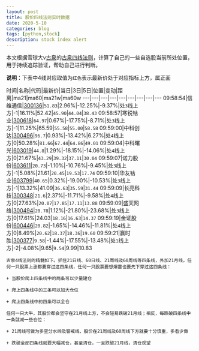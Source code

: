 ```yaml
---
layout: post
title: 股价四线法则实时数据
date: 2020-5-10
categories: blog
tags: [python,stock]
description: stock index alert
---
```



本文根据雪球大v[古泉](https://xueqiu.com/u/7148646888)的[古泉四线法则](https://xueqiu.com/7148646888/130498192)，计算了自己的一些自选股当前所处位置，用于持续追踪验证，帮助自己进行判断。

**说明**：下表中4线对应取值为`红色`表示最新价处于对应指标上方，属正面

时间|名称|代码|最新价|当日|3日|5日|位置|变动|距离|ma21|ma60|ma21w|ma60w
---|---|---|---|---|---|---|---|---
09:58:54|信维通信|[300136](https://xueqiu.com/S/SZ300136)|`51.83`|2.96%|-12.25%|-9.37%|处`3`线上方|-1|16.11%|52.42|`45.90`|`44.04`|`38.43`
09:58:57|寒锐钴业|[300618](https://xueqiu.com/S/SZ300618)|`64.97`|0.67%|-17.75%|-8.71%|处`3`线上方|-1|11.25%|65.59|`55.58`|`55.00`|`58.58`
09:59:00|中科创达|[300496](https://xueqiu.com/S/SZ300496)|`96.7`|0.93%|-13.42%|6.27%|处`4`线上方|0|50.28%|`81.66`|`67.44`|`64.86`|`49.01`
09:59:04|中科曙光|[603019](https://xueqiu.com/S/SH603019)|`44.8`|1.29%|-18.15%|-14.06%|处`4`线上方|0|21.67%|`43.29`|`39.32`|`37.11`|`30.04`
09:59:07|诺力股份|[603611](https://xueqiu.com/S/SH603611)|`20.73`|-1.10%|-10.76%|-9.45%|处`3`线上方|-1|5.08%|21.61|`20.45`|`19.53`|`17.74`
09:59:10|华友钴业|[603799](https://xueqiu.com/S/SH603799)|`40.65`|0.32%|-19.00%|-10.53%|处`3`线上方|-1|13.32%|41.09|`36.63`|`35.59`|`31.44`
09:59:09|长亮科技|[300348](https://xueqiu.com/S/SZ300348)|`21.6`|2.37%|-11.71%|-9.58%|处`4`线上方|0|27.63%|`20.07`|`17.85`|`17.11`|`13.88`
09:59:09|盛天网络|[300494](https://xueqiu.com/S/SZ300494)|`20.78`|1.12%|-21.80%|-23.68%|处`3`线上方|0|17.61%|24.03|`18.16`|`16.63`|`14.37`
09:59:19|金证股份|[600446](https://xueqiu.com/S/SH600446)|`20.82`|-1.65%|-14.46%|-11.81%|处`4`线上方|0|8.49%|`20.62`|`18.37`|`18.36`|`19.60`
09:59:21|赢时胜|[300377](https://xueqiu.com/S/SZ300377)|`9.58`|-1.44%|-17.55%|-13.48%|处`1`线上方|-2|-4.08%|9.65|`9.54`|9.99|10.83

```
古泉4线法则的精髓如下。抓住21日线、60日线、21周线及60周线等四条线，外加21月线，任何一只股票上涨都要穿过这四条线，任何一只股票要想爆雷也要先下穿过这四条线：

+ 当股价爬上四条线中的两条可以少量建仓

+ 爬上四条线中的三条可以加大仓位

+ 爬上四条线中的四条可以全仓

任何一只大牛，其股价都会坚守在21月线上方，不会轻易跌破21月线；相反，每跌破四条线中一条就减一些仓位：

+ 21周线可做为多空分水岭及警戒线，股价在21周线及60周线下方就要十分慎重，多看少做

+ 跌破全部四条线就要大幅减仓，甚至清仓，一旦跌破21月线，清仓观望
```